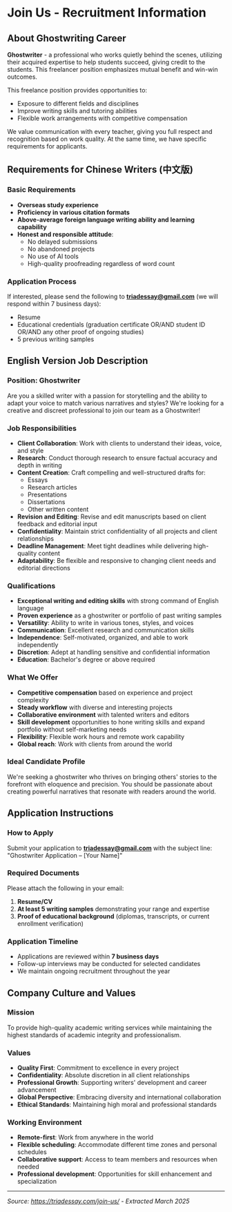# Join Us - Recruitment Information

## About Ghostwriting Career

**Ghostwriter** - a professional who works quietly behind the scenes, utilizing their acquired expertise to help students succeed, giving credit to the students. This freelancer position emphasizes mutual benefit and win-win outcomes.

This freelance position provides opportunities to:
- Exposure to different fields and disciplines
- Improve writing skills and tutoring abilities
- Flexible work arrangements with competitive compensation

We value communication with every teacher, giving you full respect and recognition based on work quality. At the same time, we have specific requirements for applicants.

## Requirements for Chinese Writers (中文版)

### Basic Requirements
- **Overseas study experience**
- **Proficiency in various citation formats**
- **Above-average foreign language writing ability and learning capability**
- **Honest and responsible attitude**:
  - No delayed submissions
  - No abandoned projects
  - No use of AI tools
  - High-quality proofreading regardless of word count

### Application Process
If interested, please send the following to **triadessay@gmail.com** (we will respond within 7 business days):
- Resume
- Educational credentials (graduation certificate OR/AND student ID OR/AND any other proof of ongoing studies)
- 5 previous writing samples

## English Version Job Description

### Position: Ghostwriter

Are you a skilled writer with a passion for storytelling and the ability to adapt your voice to match various narratives and styles? We're looking for a creative and discreet professional to join our team as a Ghostwriter!

### Job Responsibilities
- **Client Collaboration**: Work with clients to understand their ideas, voice, and style
- **Research**: Conduct thorough research to ensure factual accuracy and depth in writing
- **Content Creation**: Craft compelling and well-structured drafts for:
  - Essays
  - Research articles
  - Presentations
  - Dissertations
  - Other written content
- **Revision and Editing**: Revise and edit manuscripts based on client feedback and editorial input
- **Confidentiality**: Maintain strict confidentiality of all projects and client relationships
- **Deadline Management**: Meet tight deadlines while delivering high-quality content
- **Adaptability**: Be flexible and responsive to changing client needs and editorial directions

### Qualifications
- **Exceptional writing and editing skills** with strong command of English language
- **Proven experience** as a ghostwriter or portfolio of past writing samples
- **Versatility**: Ability to write in various tones, styles, and voices
- **Communication**: Excellent research and communication skills
- **Independence**: Self-motivated, organized, and able to work independently
- **Discretion**: Adept at handling sensitive and confidential information
- **Education**: Bachelor's degree or above required

### What We Offer
- **Competitive compensation** based on experience and project complexity
- **Steady workflow** with diverse and interesting projects
- **Collaborative environment** with talented writers and editors
- **Skill development** opportunities to hone writing skills and expand portfolio without self-marketing needs
- **Flexibility**: Flexible work hours and remote work capability
- **Global reach**: Work with clients from around the world

### Ideal Candidate Profile
We're seeking a ghostwriter who thrives on bringing others' stories to the forefront with eloquence and precision. You should be passionate about creating powerful narratives that resonate with readers around the world.

## Application Instructions

### How to Apply
Submit your application to **triadessay@gmail.com** with the subject line: "Ghostwriter Application – [Your Name]"

### Required Documents
Please attach the following in your email:
1. **Resume/CV**
2. **At least 5 writing samples** demonstrating your range and expertise
3. **Proof of educational background** (diplomas, transcripts, or current enrollment verification)

### Application Timeline
- Applications are reviewed within **7 business days**
- Follow-up interviews may be conducted for selected candidates
- We maintain ongoing recruitment throughout the year

## Company Culture and Values

### Mission
To provide high-quality academic writing services while maintaining the highest standards of academic integrity and professionalism.

### Values
- **Quality First**: Commitment to excellence in every project
- **Confidentiality**: Absolute discretion in all client relationships
- **Professional Growth**: Supporting writers' development and career advancement
- **Global Perspective**: Embracing diversity and international collaboration
- **Ethical Standards**: Maintaining high moral and professional standards

### Working Environment
- **Remote-first**: Work from anywhere in the world
- **Flexible scheduling**: Accommodate different time zones and personal schedules
- **Collaborative support**: Access to team members and resources when needed
- **Professional development**: Opportunities for skill enhancement and specialization

---
*Source: https://triadessay.com/join-us/ - Extracted March 2025* 